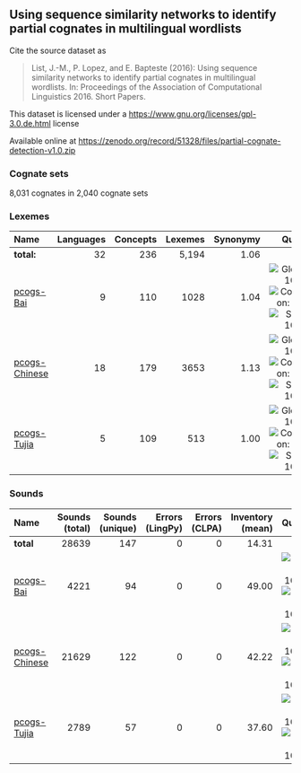 ## Using sequence similarity networks to identify partial cognates in multilingual wordlists

Cite the source dataset as

> List, J.-M., P. Lopez, and E. Bapteste (2016): Using sequence similarity networks to identify partial cognates in multilingual wordlists. In: Proceedings of the Association of Computational Linguistics 2016. Short Papers.

This dataset is licensed under a https://www.gnu.org/licenses/gpl-3.0.de.html license

Available online at https://zenodo.org/record/51328/files/partial-cognate-detection-v1.0.zip

### Cognate sets
8,031 cognates in 2,040 cognate sets

### Lexemes

Name | Languages | Concepts | Lexemes | Synonymy | Quality
:--- | ---:| ---:| ---:| ---:|:---:
**total:** | 32 | 236 | 5,194 | 1.06 | 
[pcogs-Bai](cldf/pcogs-Bai.csv) | 9 | 110 | 1028 | 1.04 | ![Glottolog: 100%](https://img.shields.io/badge/Glottolog-100%25-brightgreen.svg "Glottolog: 100%") ![Concepticon: 100%](https://img.shields.io/badge/Concepticon-100%25-brightgreen.svg "Concepticon: 100%") ![Source: 100%](https://img.shields.io/badge/Source-100%25-brightgreen.svg "Source: 100%")
[pcogs-Chinese](cldf/pcogs-Chinese.csv) | 18 | 179 | 3653 | 1.13 | ![Glottolog: 100%](https://img.shields.io/badge/Glottolog-100%25-brightgreen.svg "Glottolog: 100%") ![Concepticon: 100%](https://img.shields.io/badge/Concepticon-100%25-brightgreen.svg "Concepticon: 100%") ![Source: 100%](https://img.shields.io/badge/Source-100%25-brightgreen.svg "Source: 100%")
[pcogs-Tujia](cldf/pcogs-Tujia.csv) | 5 | 109 | 513 | 1.00 | ![Glottolog: 100%](https://img.shields.io/badge/Glottolog-100%25-brightgreen.svg "Glottolog: 100%") ![Concepticon: 100%](https://img.shields.io/badge/Concepticon-100%25-brightgreen.svg "Concepticon: 100%") ![Source: 100%](https://img.shields.io/badge/Source-100%25-brightgreen.svg "Source: 100%")

### Sounds

Name  | Sounds (total) | Sounds (unique) | Errors (LingPy) | Errors (CLPA) | Inventory (mean) | Quality 
:---| ---: | ---:| ---:| ---:| ---:| :---:|
**total** | 28639 | 147 | 0 | 0 | 14.31 | 
[pcogs-Bai](cldf/pcogs-Bai.csv) | 4221 | 94 | 0 | 0 | 49.00 | ![LingPy: 100%](https://img.shields.io/badge/LingPy-100%25-brightgreen.svg "LingPy: 100%") ![CLPA: 100%](https://img.shields.io/badge/CLPA-100%25-brightgreen.svg "CLPA: 100%")
[pcogs-Chinese](cldf/pcogs-Chinese.csv) | 21629 | 122 | 0 | 0 | 42.22 | ![LingPy: 100%](https://img.shields.io/badge/LingPy-100%25-brightgreen.svg "LingPy: 100%") ![CLPA: 100%](https://img.shields.io/badge/CLPA-100%25-brightgreen.svg "CLPA: 100%")
[pcogs-Tujia](cldf/pcogs-Tujia.csv) | 2789 | 57 | 0 | 0 | 37.60 | ![LingPy: 100%](https://img.shields.io/badge/LingPy-100%25-brightgreen.svg "LingPy: 100%") ![CLPA: 100%](https://img.shields.io/badge/CLPA-100%25-brightgreen.svg "CLPA: 100%")